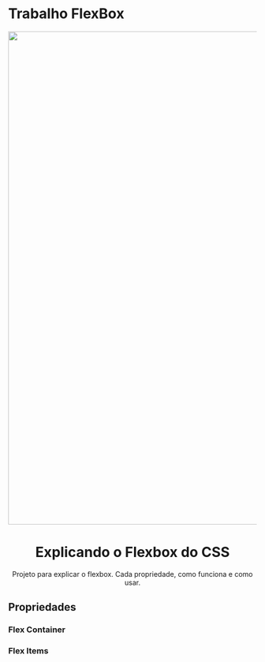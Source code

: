 # Trabalho FlexBox 
<div align="center">
<img src="https://github.com/user-attachments/assets/5a7d2c71-cbfb-44c7-bfa1-cf1665900bee" width="1000px">
</div>
<h1 align="center">Explicando o Flexbox do CSS</h1>
<p align="center"> Projeto para explicar o flexbox. Cada propriedade, como funciona e como usar.
<h2>Propriedades</h2>
<h3 height="35px">Flex Container</h3>
<h3 height="35px">Flex Items</h3>
